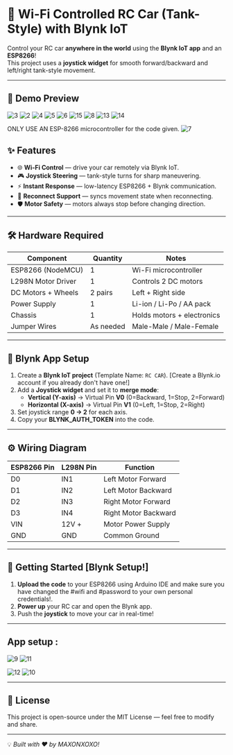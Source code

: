 # 🚗 Wi-Fi Controlled RC Car (Tank-Style) with Blynk IoT  

Control your RC car **anywhere in the world** using the **Blynk IoT app** and an **ESP8266**!  
This project uses a **joystick widget** for smooth forward/backward and left/right tank-style movement.  

---
## 📸 Demo Preview  

![3](https://github.com/user-attachments/assets/136c8e0c-14f2-4cb6-bc53-948a9ffe2f2e)
![2](https://github.com/user-attachments/assets/e7c1cb89-2b59-400e-bdf4-d745e1f9e72d)
![4](https://github.com/user-attachments/assets/1a9cbf39-d74f-4a46-a04d-5511961b43e8)
![5](https://github.com/user-attachments/assets/06da1235-b5fd-4e3a-a98f-809125d568e0)
![6](https://github.com/user-attachments/assets/a2f5f1aa-4d27-4fdd-9140-40000d029b2d)
![15](https://github.com/user-attachments/assets/b8302d9b-47e4-49fc-b4c2-074a6ce78eea)
![8](https://github.com/user-attachments/assets/c2091d87-cd03-4c4b-857d-4b73aef95a35)
![13](https://github.com/user-attachments/assets/b51ac1b9-2da6-42e5-8be9-09c494121d50)
![14](https://github.com/user-attachments/assets/45f3b993-783c-4915-aced-0e994b2ec6a6)

ONLY USE AN ESP-8266 microcontroller for the code given.
![7](https://github.com/user-attachments/assets/8af8e728-3c1d-49e7-ac23-0c8941be89bd)

## ✨ Features  
- 🌐 **Wi-Fi Control** — drive your car remotely via Blynk IoT.  
- 🎮 **Joystick Steering** — tank-style turns for sharp maneuvering.  
- ⚡ **Instant Response** — low-latency ESP8266 + Blynk communication.  
- 🔄 **Reconnect Support** — syncs movement state when reconnecting.  
- 🛡 **Motor Safety** — motors always stop before changing direction.  

---

## 🛠 Hardware Required  

| Component            | Quantity | Notes |
|----------------------|----------|-------|
| ESP8266 (NodeMCU)    | 1        | Wi-Fi microcontroller |
| L298N Motor Driver   | 1        | Controls 2 DC motors |
| DC Motors + Wheels   | 2 pairs  | Left + Right side |
| Power Supply         | 1        | Li-ion / Li-Po / AA pack |
| Chassis              | 1        | Holds motors + electronics |
| Jumper Wires         | As needed | Male-Male / Male-Female |

---

## 📱 Blynk App Setup  

1. Create a **Blynk IoT project** (Template Name: `RC CAR`). [Create a Blynk.io account if you already don't have one!]
2. Add a **Joystick widget** and set it to **merge mode**:  
   - **Vertical (Y-axis)** → Virtual Pin **V0** (0=Backward, 1=Stop, 2=Forward)  
   - **Horizontal (X-axis)** → Virtual Pin **V1** (0=Left, 1=Stop, 2=Right)  
3. Set joystick range **0 → 2** for each axis.  
4. Copy your **BLYNK_AUTH_TOKEN** into the code.

---

## ⚙️ Wiring Diagram  

| ESP8266 Pin | L298N Pin  | Function               |
|-------------|-----------|------------------------|
| D0          | IN1       | Left Motor Forward     |
| D1          | IN2       | Left Motor Backward    |
| D2          | IN3       | Right Motor Forward    |
| D3          | IN4       | Right Motor Backward   |
| VIN         | 12V +     | Motor Power Supply     |
| GND         | GND       | Common Ground          |

---


## 🚀 Getting Started [Blynk Setup!]

1. **Upload the code** to your ESP8266 using Arduino IDE and make sure you have changed the #wifi and #password to your own personal credentials!.
2. **Power up** your RC car and open the Blynk app.  
3. Push the **joystick** to move your car in real-time!

---
 
 ## App setup :
 
![9](https://github.com/user-attachments/assets/76723653-d4a9-4205-a2de-c1e6f9bcaf76)        ![11](https://github.com/user-attachments/assets/e9b07552-e521-457c-9afa-23919f50ac5b)

![12](https://github.com/user-attachments/assets/1ed9b586-fdcf-4f10-b699-505a3dff0005)      ![10](https://github.com/user-attachments/assets/fb829b9b-5575-4af3-a37d-fe99f26f2f4f)


---


## 📄 License  
This project is open-source under the MIT License — feel free to modify and share.  

---

💡 *Built with ♥ by MAXONXOXO!*  
